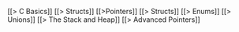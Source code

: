 [[> C Basics]]
[[> Structs]]
[[>Pointers]]
[[> Structs]]
[[> Enums]]
[[> Unions]]
[[> The Stack and Heap]]
[[> Advanced Pointers]]

